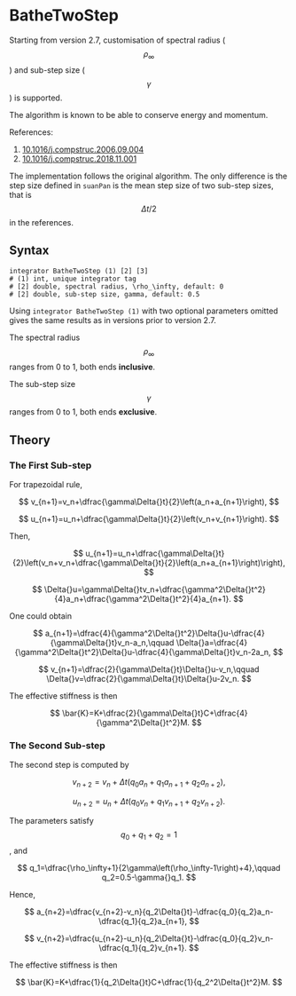 # BatheTwoStep

Starting from version 2.7, customisation of spectral radius ($$\rho_\infty$$) and sub-step size ($$\gamma$$) is supported.

The algorithm is known to be able to conserve energy and momentum.

References:

1. [10.1016/j.compstruc.2006.09.004](https://doi.org/10.1016/j.compstruc.2006.09.004)
2. [10.1016/j.compstruc.2018.11.001](https://doi.org/10.1016/j.compstruc.2018.11.001)

The implementation follows the original algorithm. The only difference is the step size defined in `suanPan` is the mean step size of two sub-step sizes, that is $$\Delta{}t/2$$ in the references.

## Syntax

```
integrator BatheTwoStep (1) [2] [3]
# (1) int, unique integrator tag
# [2] double, spectral radius, \rho_\infty, default: 0
# [2] double, sub-step size, gamma, default: 0.5
```

Using `integrator BatheTwoStep (1)` with two optional parameters omitted gives the same results as in versions prior 
to version 2.7.

The spectral radius $$\rho_\infty$$ ranges from 0 to 1, both ends **inclusive**.

The sub-step size $$\gamma$$ ranges from 0 to 1, both ends **exclusive**.

## Theory

### The First Sub-step

For trapezoidal rule,

$$
v_{n+1}=v_n+\dfrac{\gamma\Delta{}t}{2}\left(a_n+a_{n+1}\right),
$$

$$
u_{n+1}=u_n+\dfrac{\gamma\Delta{}t}{2}\left(v_n+v_{n+1}\right).
$$

Then,

$$
u_{n+1}=u_n+\dfrac{\gamma\Delta{}t}{2}\left(v_n+v_n+\dfrac{\gamma\Delta{}t}{2}\left(a_n+a_{n+1}\right)\right),
$$

$$
\Delta{}u=\gamma\Delta{}tv_n+\dfrac{\gamma^2\Delta{}t^2}{4}a_n+\dfrac{\gamma^2\Delta{}t^2}{4}a_{n+1}.
$$

One could obtain

$$
a_{n+1}=\dfrac{4}{\gamma^2\Delta{}t^2}\Delta{}u-\dfrac{4}{\gamma\Delta{}t}v_n-a_n,\qquad
\Delta{}a=\dfrac{4}{\gamma^2\Delta{}t^2}\Delta{}u-\dfrac{4}{\gamma\Delta{}t}v_n-2a_n,
$$

$$
v_{n+1}=\dfrac{2}{\gamma\Delta{}t}\Delta{}u-v_n,\qquad
\Delta{}v=\dfrac{2}{\gamma\Delta{}t}\Delta{}u-2v_n.
$$

The effective stiffness is then

$$
\bar{K}=K+\dfrac{2}{\gamma\Delta{}t}C+\dfrac{4}{\gamma^2\Delta{}t^2}M.
$$

### The Second Sub-step

The second step is computed by

$$
v_{n+2}=v_n+\Delta{}t\left(q_0a_n+q_1a_{n+1}+q_2a_{n+2}\right),
$$

$$
u_{n+2}=u_n+\Delta{}t\left(q_0v_n+q_1v_{n+1}+q_2v_{n+2}\right).
$$

The parameters satisfy $$q_0+q_1+q_2=1$$, and

$$
q_1=\dfrac{\rho_\infty+1}{2\gamma\left(\rho_\infty-1\right)+4},\qquad
q_2=0.5-\gamma{}q_1.
$$

Hence,

$$
a_{n+2}=\dfrac{v_{n+2}-v_n}{q_2\Delta{}t}-\dfrac{q_0}{q_2}a_n-\dfrac{q_1}{q_2}a_{n+1},
$$

$$
v_{n+2}=\dfrac{u_{n+2}-u_n}{q_2\Delta{}t}-\dfrac{q_0}{q_2}v_n-\dfrac{q_1}{q_2}v_{n+1}.
$$

The effective stiffness is then

$$
\bar{K}=K+\dfrac{1}{q_2\Delta{}t}C+\dfrac{1}{q_2^2\Delta{}t^2}M.
$$